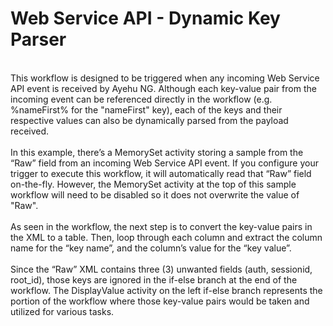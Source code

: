 <h1>Web Service API - Dynamic Key Parser</h1>
<br>
This workflow is designed to be triggered when any incoming Web Service API event is received by Ayehu NG.  Although each key-value pair from the incoming event can be referenced directly in the workflow (e.g. %nameFirst% for the "nameFirst" key), each of the keys and their respective values can also be dynamically parsed from the payload received.
<br><br>
In this example, there’s a MemorySet activity storing a sample from the “Raw” field from an incoming Web Service API event.  If you configure your trigger to execute this workflow, it will automatically read that “Raw” field on-the-fly.  However, the MemorySet activity at the top of this sample workflow will need to be disabled so it does not overwrite the value of "Raw".
<br><br>
As seen in the workflow, the next step is to convert the key-value pairs in the XML to a table.  Then, loop through each column and extract the column name for the “key name”, and the column’s value for the “key value”.
<br><br>
Since the “Raw” XML contains three (3) unwanted fields (auth, sessionid, root_id), those keys are ignored in the if-else branch at the end of the workflow.  The DisplayValue activity on the left if-else branch represents the portion of the workflow where those key-value pairs would be taken and utilized for various tasks.
